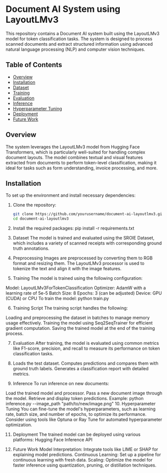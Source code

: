 # Document AI System using LayoutLMv3

This repository contains a Document AI system built using the LayoutLMv3 model for token classification tasks. The system is designed to process scanned documents and extract structured information using advanced natural language processing (NLP) and computer vision techniques.

## Table of Contents
- [Overview](#overview)
- [Installation](#installation)
- [Dataset](#dataset)
- [Training](#training)
- [Evaluation](#evaluation)
- [Inference](#inference)
- [Hyperparameter Tuning](#hyperparameter-tuning)
- [Deployment](#deployment)
- [Future Work](#future-work)

## Overview
The system leverages the LayoutLMv3 model from Hugging Face Transformers, which is particularly well-suited for handling complex document layouts. The model combines textual and visual features extracted from documents to perform token-level classification, making it ideal for tasks such as form understanding, invoice processing, and more.

## Installation

To set up the environment and install necessary dependencies:

1. Clone the repository:
   ```bash
   git clone https://github.com/yourusername/document-ai-layoutlmv3.git
   cd document-ai-layoutlmv3

2. Install the required packages:
  pip install -r requirements.txt

3. Dataset
  The model is trained and evaluated using the SROIE Dataset, which includes a variety of scanned receipts with corresponding ground truth annotations.

4. Preprocessing
  Images are preprocessed by converting them to RGB format and resizing them. The LayoutLMv3 processor is used to tokenize the text and align it with the image features.

5. Training
  The model is trained using the following configuration:

  Model: LayoutLMv3ForTokenClassification
  Optimizer: AdamW with a learning rate of 5e-5
  Batch Size: 8
  Epochs: 3 (can be adjusted)
  Device: GPU (CUDA) or CPU
  To train the model:
    python train.py
    
6. Training Script
  The training script handles the following:

  Loading and preprocessing the dataset in batches to manage memory usage effectively.
  Training the model using Seq2SeqTrainer for efficient gradient computation.
  Saving the trained model at the end of the training process.
  
7. Evaluation
After training, the model is evaluated using common metrics like F1-score, precision, and recall to measure its performance on token classification tasks.

8. Loads the test dataset.
  Computes predictions and compares them with ground truth labels.
  Generates a classification report with detailed metrics.
9. Inference
  To run inference on new documents:

  Load the trained model and processor.
  Pass a new document image through the model.
  Retrieve and display token predictions.
  Example:
    python inference.py --image_path "path/to/new/image.png"
10. Hyperparameter Tuning
  You can fine-tune the model's hyperparameters, such as learning rate, batch size, and number of epochs, to optimize its performance. Consider using tools like Optuna or Ray Tune for automated hyperparameter optimization.

11. Deployment
  The trained model can be deployed using various platforms:  Hugging Face Inference API

12. Future Work
  Model Interpretation: Integrate tools like LIME or SHAP for explaining model predictions.
  Continuous Learning: Set up a pipeline for continuous learning with fresh data.
  Scaling: Optimize the model for faster inference using quantization, pruning, or distillation techniques.

